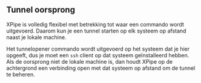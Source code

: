 ## Tunnel oorsprong

XPipe is volledig flexibel met betrekking tot waar een commando wordt uitgevoerd.
Daarom kun je een tunnel starten op elk systeem op afstand naast je lokale machine.

Het tunnelopener commando wordt uitgevoerd op het systeem dat je hier opgeeft, dus je moet een `ssh` client op dat systeem geïnstalleerd hebben.
Als de oorsprong niet de lokale machine is, dan houdt XPipe op de achtergrond een verbinding open met dat systeem op afstand om de tunnel te beheren.